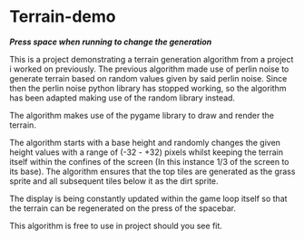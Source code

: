 # Terrain-demo

***Press space when running to change the generation***

This is a project demonstrating a terrain generation algorithm from a project i worked on previously. The previous algorithm made use of perlin noise to generate terrain based on random values given by said perlin noise. Since then the perlin noise python library has stopped working, so the algorithm has been adapted making use of the random library instead. 

The algorithm makes use of the pygame library to draw and render the terrain. 

The algorithm starts with a base height and randomly changes the given height values with a range of (-32 - +32) pixels whilst keeping the terrain itself within the confines of the screen (In this instance 1/3 of the screen to its base). The algorithm ensures that the top tiles are generated as the grass sprite and all subsequent tiles below it as the dirt sprite. 

The display is being constantly updated within the game loop itself so that the terrain can be regenerated on the press of the spacebar. 

This algorithm is free to use in project should you see fit. 

